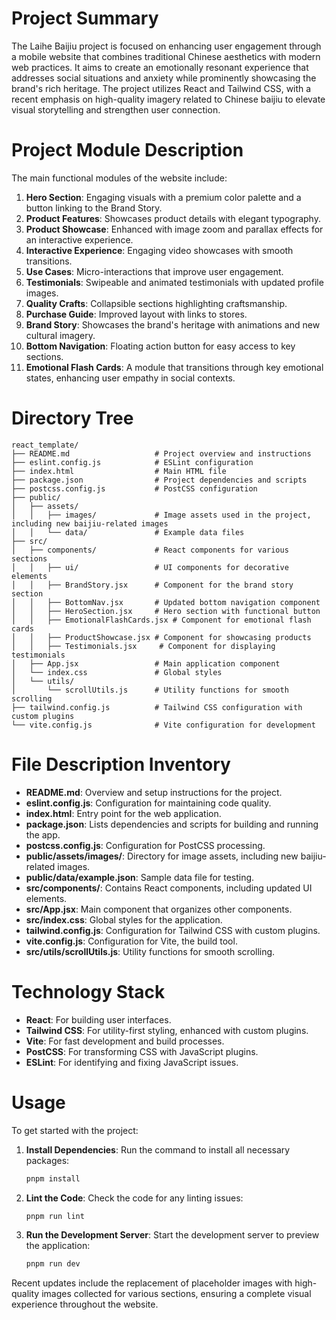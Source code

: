 # Project Summary
The Laihe Baijiu project is focused on enhancing user engagement through a mobile website that combines traditional Chinese aesthetics with modern web practices. It aims to create an emotionally resonant experience that addresses social situations and anxiety while prominently showcasing the brand's rich heritage. The project utilizes React and Tailwind CSS, with a recent emphasis on high-quality imagery related to Chinese baijiu to elevate visual storytelling and strengthen user connection.

# Project Module Description
The main functional modules of the website include:

1. **Hero Section**: Engaging visuals with a premium color palette and a button linking to the Brand Story.
2. **Product Features**: Showcases product details with elegant typography.
3. **Product Showcase**: Enhanced with image zoom and parallax effects for an interactive experience.
4. **Interactive Experience**: Engaging video showcases with smooth transitions.
5. **Use Cases**: Micro-interactions that improve user engagement.
6. **Testimonials**: Swipeable and animated testimonials with updated profile images.
7. **Quality Crafts**: Collapsible sections highlighting craftsmanship.
8. **Purchase Guide**: Improved layout with links to stores.
9. **Brand Story**: Showcases the brand's heritage with animations and new cultural imagery.
10. **Bottom Navigation**: Floating action button for easy access to key sections.
11. **Emotional Flash Cards**: A module that transitions through key emotional states, enhancing user empathy in social contexts.

# Directory Tree
```
react_template/
├── README.md                   # Project overview and instructions
├── eslint.config.js            # ESLint configuration
├── index.html                  # Main HTML file
├── package.json                # Project dependencies and scripts
├── postcss.config.js           # PostCSS configuration
├── public/
│   ├── assets/
│   │   ├── images/             # Image assets used in the project, including new baijiu-related images
│   │   └── data/               # Example data files
├── src/
│   ├── components/             # React components for various sections
│   │   ├── ui/                 # UI components for decorative elements
│   │   ├── BrandStory.jsx      # Component for the brand story section
│   │   ├── BottomNav.jsx       # Updated bottom navigation component
│   │   ├── HeroSection.jsx     # Hero section with functional button
│   │   ├── EmotionalFlashCards.jsx # Component for emotional flash cards
│   │   ├── ProductShowcase.jsx # Component for showcasing products
│   │   ├── Testimonials.jsx     # Component for displaying testimonials
│   ├── App.jsx                 # Main application component
│   └── index.css               # Global styles
│   └── utils/
│       └── scrollUtils.js      # Utility functions for smooth scrolling
├── tailwind.config.js          # Tailwind CSS configuration with custom plugins
└── vite.config.js              # Vite configuration for development
```

# File Description Inventory
- **README.md**: Overview and setup instructions for the project.
- **eslint.config.js**: Configuration for maintaining code quality.
- **index.html**: Entry point for the web application.
- **package.json**: Lists dependencies and scripts for building and running the app.
- **postcss.config.js**: Configuration for PostCSS processing.
- **public/assets/images/**: Directory for image assets, including new baijiu-related images.
- **public/data/example.json**: Sample data file for testing.
- **src/components/**: Contains React components, including updated UI elements.
- **src/App.jsx**: Main component that organizes other components.
- **src/index.css**: Global styles for the application.
- **tailwind.config.js**: Configuration for Tailwind CSS with custom plugins.
- **vite.config.js**: Configuration for Vite, the build tool.
- **src/utils/scrollUtils.js**: Utility functions for smooth scrolling.

# Technology Stack
- **React**: For building user interfaces.
- **Tailwind CSS**: For utility-first styling, enhanced with custom plugins.
- **Vite**: For fast development and build processes.
- **PostCSS**: For transforming CSS with JavaScript plugins.
- **ESLint**: For identifying and fixing JavaScript issues.

# Usage
To get started with the project:

1. **Install Dependencies**: Run the command to install all necessary packages:
   ```bash
   pnpm install
   ```

2. **Lint the Code**: Check the code for any linting issues:
   ```bash
   pnpm run lint
   ```

3. **Run the Development Server**: Start the development server to preview the application:
   ```bash
   pnpm run dev
   ``` 

Recent updates include the replacement of placeholder images with high-quality images collected for various sections, ensuring a complete visual experience throughout the website.